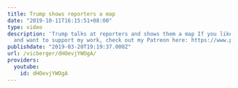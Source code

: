 ```yaml
---
title: Trump shows reporters a map
date: "2019-10-11T16:15:51+08:00"
type: video
description: 'Trump talks at reporters and shows them a map If you like my videos
  and want to support my work, check out my Patreon here: https://www.patreon.com/vicberger'
publishdate: "2019-03-20T19:19:37.000Z"
url: /vicberger/dHOevjYWOgA/
providers:
  youtube:
    id: dHOevjYWOgA
---
```

